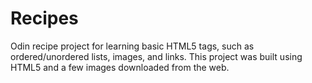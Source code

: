 # Recipes
Odin recipe project for learning basic HTML5 tags, such as ordered/unordered lists, images, and links. This project was built using HTML5 and a few images downloaded from the web.
